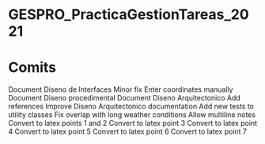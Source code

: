 # GESPRO_PracticaGestionTareas_2021
# Comits

Document Diseno de Interfaces
Minor fix 
Enter coordinates manually 
Document Diseno procedimental 
Document Diseno Arquitectonico 
Add references 
Improve Diseno Arquitectonico documentation 
Add new tests to utility classes 
Fix overlap with long weather conditions 
Allow multiline notes 
Convert to latex points 1 and 2 
Convert to latex point 3 
Convert to latex point 4 
Convert to latex point 5 
Convert to latex point 6 
Convert to latex point 7 
